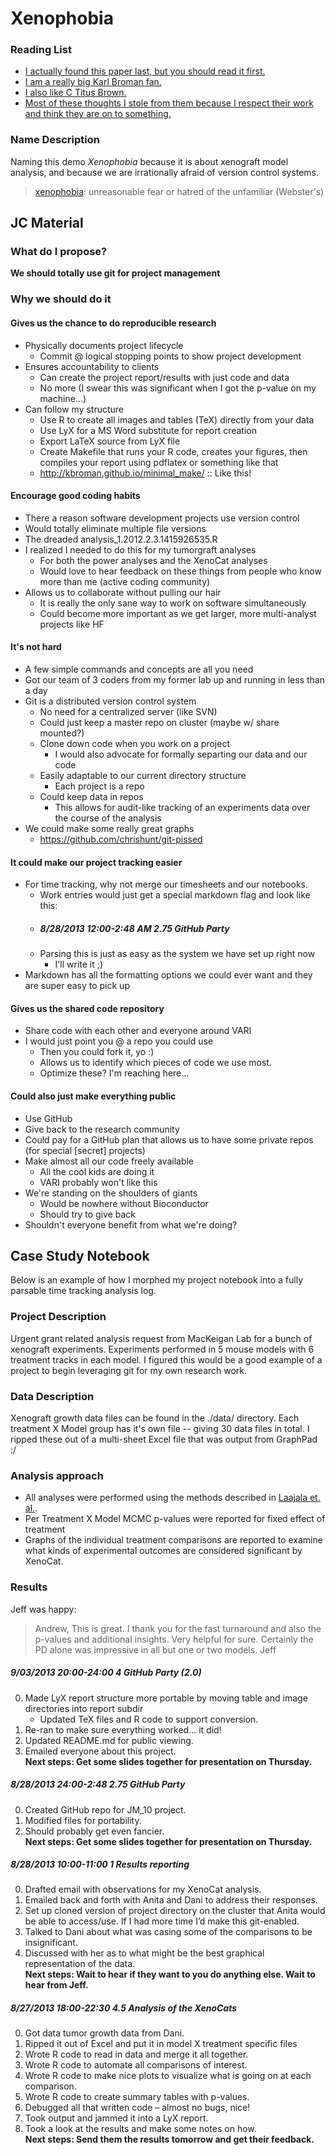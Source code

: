 # Xenophobia

### Reading List
* [I actually found this paper last, but you should read it first.](http://www.scfbm.org/content/pdf/1751-0473-8-7.pdf)
* [I am a really big Karl Broman fan.](http://kbroman.wordpress.com/2013/08/20/electronic-lab-notebook/)
* [I also like C Titus Brown.](http://ivory.idyll.org/blog/proselytizing-version-control.html)
* [Most of these thoughts I stole from them because I respect their work and think they are on to something.](http://ivory.idyll.org/blog/research-software-reuse.html)

### Name Description
Naming this demo *Xenophobia* because it is about xenograft model analysis, and because we are irrationally afraid of version control systems.
> [xenophobia](http://en.wikipedia.org/wiki/Xenophobia#Definitions): unreasonable fear or hatred of the unfamiliar (Webster's)

## JC Material

### What do I propose?
**We should totally use git for project management**

### Why we should do it
#### Gives us the chance to do **reproducible** research
* Physically documents project lifecycle
	* Commit @ logical stopping points to show project development
* Ensures accountability to clients
	* Can create the project report/results with just code and data 
	* No more (I swear this was significant when I got the p-value on my machine...)
* Can follow my structure
	* Use R to create all images and tables (TeX) directly from your data 
	* Use LyX for a MS Word substitute for report creation
	* Export LaTeX source from LyX file
	* Create Makefile that runs your R code, creates your figures, then compiles your report using pdflatex or something like that 
	* http://kbroman.github.io/minimal_make/ :: Like this!

#### Encourage good coding habits
* There a reason software development projects use version control
* Would totally eliminate multiple file versions
* The dreaded analysis_1.2012.2.3.1415926535.R
* I realized I needed to do this for my tumorgraft analyses
	* For both the power analyses and the XenoCat analyses
	* Would love to hear feedback on these things from people who know more than me (active coding community)
* Allows us to collaborate without pulling our hair
	* It is really the only sane way to work on software simultaneously
	* Could become more important as we get larger, more multi-analyst projects like HF

#### It's not hard
* A few simple commands and concepts are all you need
* Got our team of 3 coders from my former lab up and running in less than a day
* Git is a distributed version control system
	* No need for a centralized server (like SVN)
	* Could just keep a master repo on cluster (maybe w/ share mounted?)
	* Clone down code when you work on a project
		* I would also advocate for formally separting our data and our code 
	* Easily adaptable to our current directory structure
		* Each project is a repo
	* Could keep data in repos 
		* This allows for audit-like tracking of an experiments data over the course of the analysis
* We could make some really great graphs
	* https://github.com/chrishunt/git-pissed

#### It could make our project tracking easier
* For time tracking, why not merge our timesheets and our notebooks. 
	* Work entries would just get a special markdown flag and look like this:
	* ##### 8/28/2013	12:00-2:48 AM	2.75	GitHub Party
	* Parsing this is just as easy as the system we have set up right now
		* I'll write it ;)
* Markdown has all the formatting options we could ever want and they are super easy to pick up

#### Gives us the shared code repository
* Share code with each other and everyone around VARI
* I would just point you @ a repo you could use
	* Then you could fork it, yo :)
	* Allows us to identify which pieces of code we use most.
	* Optimize these? I'm reaching here...   

#### Could also just make everything public
* Use GitHub
* Give back to the research community
* Could pay for a GitHub plan that allows us to have some private repos (for special [secret] projects)
* Make almost all our code freely available
	* All the cool kids are doing it
	* VARI probably won't like this
* We're standing on the shoulders of giants
	* Would be nowhere without Bioconductor
	* Should try to give back
* Shouldn't everyone benefit from what we're doing?

## Case Study Notebook
Below is an example of how I morphed my project notebook into a fully parsable time tracking analysis log.

### Project Description
Urgent grant related analysis request from MacKeigan Lab for a bunch of xenograft experiments. Experiments performed in 5 mouse models with 6 treatment tracks in each model. I figured this would be a good example of a project to begin leveraging git for my own research work.

### Data Description
Xenograft growth data files can be found in the ./data/ directory. Each treatment X Model group has it's own file -- giving 30 data files in total. I ripped these out of a multi-sheet Excel file that was output from GraphPad :/

### Analysis approach
* All analyses were performed using the methods described in [Laajala et. al.](http://clincancerres.aacrjournals.org/content/early/2012/07/19/1078-0432.CCR-11-3215.full.pdf).
* Per Treatment X Model MCMC p-values were reported for fixed effect of treatment
* Graphs of the individual treatment comparisons are reported to examine what kinds of experimental outcomes are considered significant by XenoCat.

### Results
Jeff was happy:
> Andrew,
> This is great. I thank you for the fast turnaround and also the p-values and additional insights. Very helpful for sure. Certainly the PD alone was impressive in all but one or two models. 
> Jeff

##### 9/03/2013	20:00-24:00	4	GitHub Party (2.0)
0. Made LyX report structure more portable by moving table and image directories into report subdir
	* Updated TeX files and R code to support conversion. 
1. Re-ran to make sure everything worked... it did!
2. Updated README.md for public viewing.
3. Emailed everyone about this project.  
**Next steps: Get some slides together for presentation on Thursday.**

##### 8/28/2013	24:00-2:48	2.75	GitHub Party
0. Created GitHub repo for JM_10 project.
1. Modified files for portability.
2. Should probably get even fancier.  
**Next steps: Get some slides together for presentation on Thursday.**

##### 8/28/2013	10:00-11:00	1	Results reporting
0. Drafted email with observations for my XenoCat analysis.
1. Emailed back and forth with Anita and Dani to address their responses.
2. Set up cloned version of project directory on the cluster that Anita would be able to access/use. If I had more time I’d make this git-enabled. 
3. Talked to Dani about what was casing some of the comparisons to be insignificant. 
4. Discussed with her as to what might be the best graphical representation of the data.  
**Next steps: Wait to hear if they want to you do anything else. Wait to hear from Jeff.**

#####	8/27/2013	18:00-22:30	4.5	Analysis of the XenoCats
0. Got data tumor growth data from Dani.
1. Ripped it out of Excel and put it in model X treatment specific files
2. Wrote R code to read in data and merge it all together. 
3. Wrote R code to automate all comparisons of interest. 
4. Wrote R code to make nice plots to visualize what is going on at each comparison. 
5. Wrote R code to create summary tables with p-values. 
6. Debugged all that written code – almost no bugs, nice!
7. Took output and jammed it into a LyX report. 
8. Took a look at the results and make some notes on how.  
**Next steps: Send them the results tomorrow and get their feedback.**



